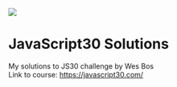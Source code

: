 ﻿![](https://javascript30.com/images/JS3-social-share.png)

# JavaScript30 Solutions

My solutions to JS30 challenge by Wes Bos  
Link to course: https://javascript30.com/
